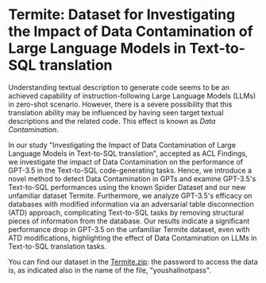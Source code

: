 # Termite: Dataset for Investigating the Impact of Data Contamination of Large Language Models in Text-to-SQL translation #

Understanding textual description to generate code seems to be an achieved capability of instruction-following Large Language Models (LLMs) in zero-shot scenario. However, there is a severe possibility that this translation ability may be influenced by having seen target textual descriptions and the related code. This effect is known as _Data Contamination_.

In our study "Investigating the Impact of Data Contamination of Large Language Models in Text-to-SQL translation", accepted as ACL Findings, we investigate the impact of Data Contamination on the performance of GPT-3.5 in the Text-to-SQL code-generating tasks.
Hence, we introduce a novel method to detect Data Contamination in GPTs and examine GPT-3.5's Text-to-SQL performances using the known Spider Dataset and our new unfamiliar dataset Termite.
Furthermore, we analyze GPT-3.5's efficacy on databases with modified information via an adversarial table disconnection (ATD) approach, complicating Text-to-SQL tasks by removing structural pieces of information from the database.
Our results indicate a significant performance drop in GPT-3.5 on the unfamiliar Termite dataset, even with ATD modifications, highlighting the effect of Data Contamination on LLMs in Text-to-SQL translation tasks.

You can find our dataset in the [Termite.zip](https://github.com/ART-Group-it/Termite/blob/main/Termite.zip): the password to access the data is, as indicated also in the name of the file, "youshallnotpass".
